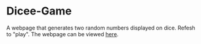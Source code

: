 # Dicee-Game
A webpage that generates two random numbers displayed on dice. Refesh to "play". 
The webpage can be viewed [here](https://nicolemgl.github.io/Dicee-Game/).
